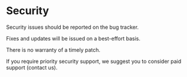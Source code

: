 # Security

Security issues should be reported on the bug tracker.

Fixes and updates will be issued on a best-effort basis.

There is no warranty of a timely patch.

If you require priority security support, we suggest you to consider paid support (contact us).

